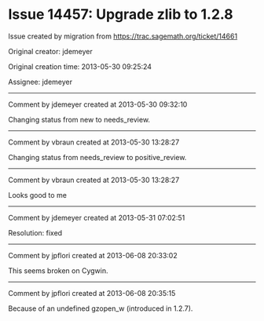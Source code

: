 # Issue 14457: Upgrade zlib to 1.2.8

Issue created by migration from https://trac.sagemath.org/ticket/14661

Original creator: jdemeyer

Original creation time: 2013-05-30 09:25:24

Assignee: jdemeyer




---

Comment by jdemeyer created at 2013-05-30 09:32:10

Changing status from new to needs_review.


---

Comment by vbraun created at 2013-05-30 13:28:27

Changing status from needs_review to positive_review.


---

Comment by vbraun created at 2013-05-30 13:28:27

Looks good to me


---

Comment by jdemeyer created at 2013-05-31 07:02:51

Resolution: fixed


---

Comment by jpflori created at 2013-06-08 20:33:02

This seems broken on Cygwin.


---

Comment by jpflori created at 2013-06-08 20:35:15

Because of an undefined gzopen_w (introduced in 1.2.7).
